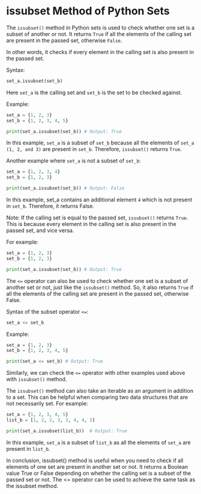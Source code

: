 # issubset Method of Python Sets

The `issubset()` method in Python sets is used to check whether one set is a subset of another or not. It returns `True` if all the elements of the calling set are present in the passed set, otherwise `False`.

In other words, it checks if every element in the calling set is also present in the passed set.

Syntax:

```python
set_a.issubset(set_b)
```

Here `set_a` is the calling set and `set_b` is the set to be checked against.

Example:

```python
set_a = {1, 2, 3}
set_b = {1, 2, 3, 4, 5}

print(set_a.issubset(set_b)) # Output: True
```

In this example, `set_a` is a subset of `set_b` because all the elements of `set_a` `(1, 2, and 3)` are present in `set_b`. Therefore, `issubset()` returns `True`.

Another example where `set_a` is not a subset of `set_b`:

```python
set_a = {1, 2, 3, 4}
set_b = {1, 2, 3}

print(set_a.issubset(set_b)) # Output: False
```

In this example, set_a contains an additional element `4` which is not present in `set_b`. Therefore, it returns False.

Note: If the calling set is equal to the passed set, `issubset()` returns `True`. This is because every element in the calling set is also present in the passed set, and vice versa.

For example:

```python
set_a = {1, 2, 3}
set_b = {1, 2, 3}

print(set_a.issubset(set_b)) # Output: True
```

The `<=` operator can also be used to check whether one set is a subset of another set or not, just like the `issubset()` method. So, it also returns `True` if all the elements of the calling set are present in the passed set, otherwise False.

Syntax of the subset operator `<=`:

```python
set_a <= set_b
```

Example:

```python
set_a = {1, 2, 3}
set_b = {1, 2, 3, 4, 5}

print(set_a <= set_b) # Output: True
```

Similarly, we can check the `<=` operator with other examples used above with `issubset()` method.

The `issubset()` method can also take an iterable as an argument in addition to a set. This can be helpful when comparing two data structures that are not necessarily set. For example:

```python
set_a = {1, 2, 3, 4, 5}
list_b = [1, 2, 2, 3, 3, 4, 4, 5]

print(set_a.issubset(list_b))  # Output: True
```

In this example, `set_a` is a subset of `list_b` as all the elements of `set_a` are present in `list_b`.

In conclusion, issubset() method is useful when you need to check if all elements of one set are present in another set or not. It returns a Boolean value True or False depending on whether the calling set is a subset of the passed set or not. The <= operator can be used to achieve the same task as the issubset method.
